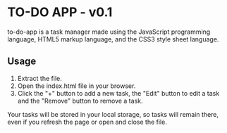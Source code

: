 # TO-DO APP - v0.1

to-do-app is a task manager made using the JavaScript programming language, HTML5 markup language, and the CSS3 style sheet language.

## Usage

1. Extract the file.
2. Open the index.html file in your browser.
3. Click the "+" button to add a new task, the "Edit" button to edit a task and the "Remove" button to remove a task.

Your tasks will be stored in your local storage, so tasks will remain there, even if you refresh the page or open and close the file.
